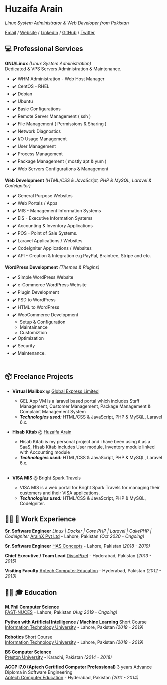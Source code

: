 
# Huzaifa Arain

_Linux System Administrator & Web Developer from Pakistan_ <br>

[Email](mailto:me@huzaifaarain.com) / [Website](https://huzaifaarain.com/) / [LinkedIn](https://www.linkedin.com/in/huzaifaarain/) / [GitHub](https://github.com/huzaifaarain/) / [Twitter](https://twitter.com/huzaifaarain07/)

## :computer: Professional Services

**GNU/Linux** _(Linux System Administration)_ <br>
Dedicated & VPS Servers Administration & Maintenance.
  - :heavy_check_mark: WHM Administration - Web Host Manager
  - :heavy_check_mark: CentOS - RHEL
  - :heavy_check_mark: Debian
  - :heavy_check_mark: Ubuntu
  - :heavy_check_mark: Basic Configurations
  - :heavy_check_mark: Remote Server Management ( ssh )
  - :heavy_check_mark: File Management ( Permissions & Sharing )
  - :heavy_check_mark: Network Diagnostics
  - :heavy_check_mark: I/O Usage Management
  - :heavy_check_mark: User Management
  - :heavy_check_mark: Process Management
  - :heavy_check_mark: Package Management ( mostly apt & yum )
  - :heavy_check_mark: Web Servers Configurations & Management
  
**Web Development** _(HTML/CSS & JavaScript, PHP & MySQL, Laravel & CodeIgniter)_ <br>
  - :heavy_check_mark: General Purpose Websites
  - :heavy_check_mark: Web Portals / Apps
  - :heavy_check_mark: MIS - Management Information Systems
  - :heavy_check_mark: EIS - Executive Information Systems
  - :heavy_check_mark: Accounting & Inventory Applications
  - :heavy_check_mark: POS - Point of Sale Systems.
  - :heavy_check_mark: Laravel Applications / Websites
  - :heavy_check_mark: CodeIgniter Applications / Websites
  - :heavy_check_mark: API - Creation & Integration e.g PayPal, Braintree, Stripe and etc.
  
**WordPress Development** _(Themes & Plugins)_ <br>
  - :heavy_check_mark: Simple WordPress Website
  - :heavy_check_mark: e-Commerce WordPress Website
  - :heavy_check_mark: Plugin Development
  - :heavy_check_mark: PSD to WordPress
  - :heavy_check_mark: HTML to WordPress
  - :heavy_check_mark: WooCommerce Development
    - Setup & Configuration
    - Maintainance
    - Customiztion
  - :heavy_check_mark: Optimization
  - :heavy_check_mark: Security
  - :heavy_check_mark: Maintenance.
    <br><br>

## :package: Freelance Projects <br>

  - **Virtual Mailbox** @ [Global Express Limited](https://www.globalexpresslimited.com/) <br>
    - GEL App VM is a laravel based portal which includes Staff Management, Customer Management, Package Management & Complaint Management System
    - **_Technologies used:_** HTML/CSS & JavaScript, PHP & MySQL, Laravel 6.x.
    
  - **Hisab Kitab** @ [Huzaifa Arain](https://www.huzaifaarain.com/) <br>
    - Hisab Kitab is my personal project and i have been using it as a SaaS, Hisab Kitab includes User module, Inventory module linked with Accounting module
    - **_Technologies used:_** HTML/CSS & JavaScript, PHP & MySQL, Laravel 6.x.
    <br><br>
    
  - **VISA MIS** @ [Bright Spark Travels](https://www.brightsparktravels.com/) <br>
    - VISA MIS is a web portal for Bright Spark Travels for managing their customers and their VISA applications.
    - **_Technologies used:_** HTML/CSS & JavaScript, PHP & MySQL, CodeIgniter.

## :man_with_turban: :office: Work Experience

**Sr. Software Engineer**
_Linux | Docker | Core PHP | Laravel | CakePHP | CodeIgniter_
[ArainX Pvt Ltd](https://arainx.com/) - Lahore, Pakistan _(Oct 2020 - Ongoing)_

**Sr. Software Engineer**
[HAS Concepts](#) - Lahore, Pakistan _(2018 - 2019)_

**Chief Executive / Team Lead**
[DivsnPixel](http://divsnpixel.com/) - Hyderabad, Pakistan _(2013 - 2015)_

**Visiting Faculty**
[Aptech Computer Education](https://aptech-education.com.pk/) - Hyderabad, Pakistan _(2012 - 2013)_

## :man_with_turban: 🎓 Education

**M.Phil Computer Science**<br>
[FAST-NUCES](http://nu.edu.pk/) - Lahore, Pakistan _(Aug 2019 - Ongoing)_ <br>

**Python with Artificial Intelligence / Machine Learning** Short Course <br>
[Information Technology University](https://itu.edu.pk/) - Lahore, Pakistan _(2019 - 2019)_

**Robotics** Short Course<br>
[Information Technology University](https://itu.edu.pk/) - Lahore, Pakistan _(2019 - 2019)_

**BS Computer Science**<br>
[Preston University](http://www.preston.edu.pk/) - Karachi, Pakistan _(2014 - 2018)_

**ACCP i7.0 (Aptech Certified Computer Professional)** 3 years Advance Diploma in Software Engineering<br>
[Aptech Computer Education](https://aptech-education.com.pk/) - Hyderabad, Pakistan _(2011 - 2014)_
